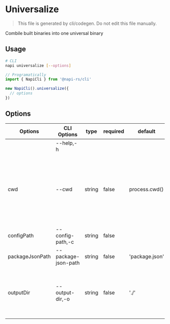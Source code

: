 # Universalize

> This file is generated by cli/codegen. Do not edit this file manually.

Combile built binaries into one universal binary

## Usage

```sh
# CLI
napi universalize [--options]
```

```typescript
// Programatically
import { NapiCli } from '@napi-rs/cli'

new NapiCli().universalize({
  // options
})
```

## Options

| Options         | CLI Options         | type   | required | default        | description                                                                                                        |
| --------------- | ------------------- | ------ | -------- | -------------- | ------------------------------------------------------------------------------------------------------------------ |
|                 | --help,-h           |        |          |                | get help                                                                                                           |
| cwd             | --cwd               | string | false    | process.cwd()  | The working directory of where napi command will be executed in, all other paths options are relative to this path |
| configPath      | --config-path,-c    | string | false    |                | Path to `napi` config json file                                                                                    |
| packageJsonPath | --package-json-path | string | false    | 'package.json' | Path to `package.json`                                                                                             |
| outputDir       | --output-dir,-o     | string | false    | './'           | Path to the folder where all built `.node` files put, same as `--output-dir` of build command                      |
